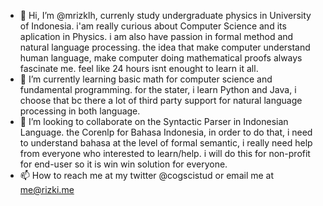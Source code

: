 - 👋 Hi, I’m @mrizklh, currenly study undergraduate physics in University of Indonesia. i'am really curious about Computer Science and its aplication in Physics. i am also have passion in formal method and natural language processing. the idea that make computer understand human language, make computer doing mathematical proofs always fascinate me. feel like 24 hours isnt enought to learn it all. 
- 🌱 I’m currently learning basic math for computer science and fundamental programming. for the stater, i learn Python and Java, i choose that bc there a lot of third party support for natural language processing in both language. 
- 💞️ I’m looking to collaborate on the Syntactic Parser in Indonesian Language. the Corenlp for Bahasa Indonesia, in order to do that, i need to understand bahasa at the level of formal semantic, i really need help from everyone who interested to learn/help. i will do this for non-profit for end-user so it is win win solution for everyone. 
- 📫 How to reach me at my twitter @cogscistud or email me at me@rizki.me
